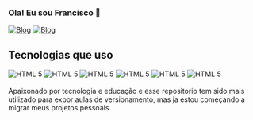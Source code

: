 ### Ola! Eu sou Francisco 🚀
 
[![Blog](https://img.shields.io/badge/LinkedIn-0077B5?style=for-the-badge&logo=linkedin&logoColor=white)](https://www.linkedin.com/in/francisco-filipe-contratem/)
[![Blog](https://img.shields.io/badge/Instagram-red?style=for-the-badge&logo=instagram&logoColor=white)](https://instagram.com/f_de_chico/)
 
 
## Tecnologias que uso
 
<div>
<img alt="HTML 5" src="https://img.shields.io/badge/HTML5-E34F26?style=for-the-badge&logo=html5&logoColor=white"/>
<img alt="HTML 5" src="https://img.shields.io/badge/CSS3-1572B6?style=for-the-badge&logo=css3&logoColor=white"/>
<img alt="HTML 5" src="https://img.shields.io/badge/JavaScript-black?style=for-the-badge&logo=javascript&logoColor=yellow"/>
<img alt="HTML 5" src="https://img.shields.io/badge/Node.js-43853D?style=for-the-badge&logo=node.js&logoColor=white"/>
<img alt="HTML 5" src="https://img.shields.io/badge/chatGPT-74aa9c?style=for-the-badge&logo=openai&logoColor=white"/>
<img alt="HTML 5" src="https://img.shields.io/badge/react-%2320232a.svg?style=for-the-badge&logo=react&logoColor=%2361DAFB">
</div>
<br>
Apaixonado por tecnologia e educação e esse repositorio tem sido mais utilizado para expor aulas de versionamento, mas ja estou começando a migrar meus projetos pessoais.
 

 
